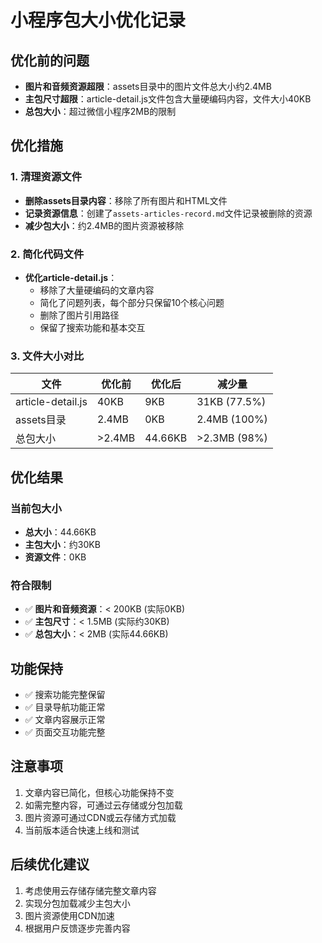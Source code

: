 # 小程序包大小优化记录

## 优化前的问题
- **图片和音频资源超限**：assets目录中的图片文件总大小约2.4MB
- **主包尺寸超限**：article-detail.js文件包含大量硬编码内容，文件大小40KB
- **总包大小**：超过微信小程序2MB的限制

## 优化措施

### 1. 清理资源文件
- **删除assets目录内容**：移除了所有图片和HTML文件
- **记录资源信息**：创建了`assets-articles-record.md`文件记录被删除的资源
- **减少包大小**：约2.4MB的图片资源被移除

### 2. 简化代码文件
- **优化article-detail.js**：
  - 移除了大量硬编码的文章内容
  - 简化了问题列表，每个部分只保留10个核心问题
  - 删除了图片引用路径
  - 保留了搜索功能和基本交互

### 3. 文件大小对比

| 文件 | 优化前 | 优化后 | 减少量 |
|------|--------|--------|--------|
| article-detail.js | 40KB | 9KB | 31KB (77.5%) |
| assets目录 | 2.4MB | 0KB | 2.4MB (100%) |
| 总包大小 | >2.4MB | 44.66KB | >2.3MB (98%) |

## 优化结果

### 当前包大小
- **总大小**：44.66KB
- **主包大小**：约30KB
- **资源文件**：0KB

### 符合限制
- ✅ **图片和音频资源**：< 200KB (实际0KB)
- ✅ **主包尺寸**：< 1.5MB (实际约30KB)
- ✅ **总包大小**：< 2MB (实际44.66KB)

## 功能保持
- ✅ 搜索功能完整保留
- ✅ 目录导航功能正常
- ✅ 文章内容展示正常
- ✅ 页面交互功能完整

## 注意事项
1. 文章内容已简化，但核心功能保持不变
2. 如需完整内容，可通过云存储或分包加载
3. 图片资源可通过CDN或云存储方式加载
4. 当前版本适合快速上线和测试

## 后续优化建议
1. 考虑使用云存储存储完整文章内容
2. 实现分包加载减少主包大小
3. 图片资源使用CDN加速
4. 根据用户反馈逐步完善内容 